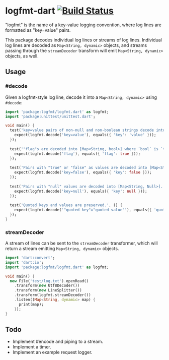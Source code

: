 # logfmt-dart [![Build Status](https://travis-ci.org/jclem/logfmt-dart.svg?branch=master)](https://travis-ci.org/jclem/logfmt-dart)

"logfmt" is the name of a key-value logging convention, where log lines are
formatted as "key=value" pairs.

This package decodes individual log lines or streams of log lines. Individual
log lines are decoded as `Map<String, dynamic>` objects, and streams passing
through the `streamDecoder` transform will emit `Map<String, dynamic>` objects, as well.

## Usage

### #decode

Given a logfmt-style log line, decode it into a `Map<String, dynamic>` using `#decode`:

```dart
import 'package:logfmt/logfmt.dart' as logfmt;
import 'package:unittest/unittest.dart';

void main() {
  test('key=value pairs of non-null and non-boolean strings decode into [Map<String, String>].', () {
    expect(logfmt.decode('key=value'), equals({ 'key': 'value' }));
  });
  
  test('"flag"s are decoded into [Map<String, bool>] where `bool` is `true`.', () {
    expect(logfmt.decode('flag'), equals({ 'flag': true }));
  });
  
  test('Pairs with "true" or "false" as values are decoded into [Map<String, bool>], as appropriate.', () {
    expect(logfmt.decode('key=false'), equals({ 'key': false }));
  });
  
  test('Pairs with "null" values are decoded into [Map<String, Null>].', () {
    expect(logfmt.decode('key=null'), equals({ 'key': null }));
  });
  
  test('Quoted keys and values are preserved.', () {
    expect(logfmt.decode('"quoted key"="quoted value"'), equals({ 'quoted key': 'quoted value' }));
  });
}
```

### streamDecoder

A stream of lines can be sent to the `streamDecoder` transformer, which will return a stream emitting `Map<String, dynamic>` objects.

```dart
import 'dart:convert';
import 'dart:io';
import 'package:logfmt/logfmt.dart' as logfmt;

void main() {
  new File('test/log.txt').openRead()
    .transform(new Utf8Decoder())
    .transform(new LineSplitter())
    .transform(logfmt.streamDecoder())
    .listen((Map<String, dynamic> map) {
      print(map);
    });
}
```

## Todo

- Implement #encode and piping to a stream.
- Implement a timer.
- Implement an example request logger.
